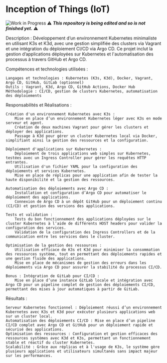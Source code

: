 # Inception of Things (IoT)

![Work in Progress](https://img.shields.io/badge/Work%20In%20Progress-orange) ⚠️ ***This repository is being edited and so is not finished yet.*** ⚠️

Description :
Développement d’un environnement Kubernetes minimaliste en utilisant K3s et K3d, avec une gestion simplifiée des clusters via Vagrant et une intégration du déploiement CI/CD via Argo CD. Ce projet inclut la gestion d’applications déployées sur Kubernetes et l'automatisation des processus à travers GitHub et Argo CD.

Compétences et technologies utilisées :

    Langages et technologies : Kubernetes (K3s, K3d), Docker, Vagrant, Argo CD, GitHub, GitLab (optionnel)
    Outils : Vagrant, K3d, Argo CD, GitHub Actions, Docker Hub
    Méthodologie : CI/CD, gestion de clusters Kubernetes, automatisation des déploiements

Responsabilités et Réalisations :

    Création d'un environnement Kubernetes avec K3s :
        Mise en place d’un environnement Kubernetes léger avec K3s en mode serveur et agent.
        Création de deux machines Vagrant pour gérer les clusters et déployer des applications.
        Passage à K3d pour gérer un cluster Kubernetes local via Docker, simplifiant ainsi la gestion des ressources et la configuration.

    Déploiement d'applications sur Kubernetes :
        Déploiement de trois applications web simples sur Kubernetes, testées avec un Ingress Controller pour gérer les requêtes HTTP entrantes.
        Utilisation d'un fichier YAML pour la configuration des déploiements et services Kubernetes.
        Mise en place de réplicas pour une application afin de tester la haute disponibilité et la gestion des ressources.

    Automatisation des déploiements avec Argo CD :
        Installation et configuration d’Argo CD pour automatiser le déploiement des applications.
        Connexion de Argo CD à un dépôt GitHub pour un déploiement continu (CI/CD) et gestion des versions des applications.

    Tests et validation :
        Tests du bon fonctionnement des applications déployées sur le cluster Kubernetes à l’aide de différents HOST headers pour valider la configuration des services.
        Validation de la configuration des Ingress Controllers et de la communication entre les services dans le cluster.

    Optimisation de la gestion des ressources :
        Utilisation efficace de K3s et K3d pour minimiser la consommation des ressources système, tout en permettant des déploiements rapides et une gestion fluide des applications.
        Mise en place de mécanismes de gestion des erreurs dans les déploiements via Argo CD pour assurer la stabilité du processus CI/CD.

    Bonus : Intégration de GitLab pour CI/CD :
        Mise en place d’une instance GitLab locale et intégration avec Argo CD pour un pipeline complet de gestion des déploiements CI/CD, permettant des mises à jour automatiques à partir de GitLab.

Résultats :

    Serveur Kubernetes fonctionnel : Déploiement réussi d’un environnement Kubernetes avec K3s et K3d pour exécuter plusieurs applications web sur un cluster local.
    Automatisation des déploiements CI/CD : Mise en place d’un pipeline CI/CD complet avec Argo CD et GitHub pour un déploiement rapide et sécurisé des applications.
    Optimisation des ressources : Configuration et gestion efficaces des ressources systèmes avec K3d et K3s, permettant un fonctionnement stable et réactif du cluster Kubernetes.
    Scalabilité : Grâce aux réplicas et à l'usage de K3s, le système gère plusieurs applications et utilisateurs simultanés sans impact majeur sur les performances.
